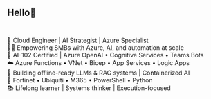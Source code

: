 ## Hello👋 <br> <br>

🚀 Cloud Engineer | AI Strategist | Azure Specialist <br>
👨‍💻 Empowering SMBs with Azure, AI, and automation at scale <br>
🔷 AI-102 Certified | Azure OpenAI • Cognitive Services • Teams Bots <br>
☁️ Azure Functions • VNet • Bicep • App Services • Logic Apps <br>
🤖 Building offline-ready LLMs & RAG systems | Containerized AI <br>
🔧 Fortinet • Ubiquiti • M365 • PowerShell • Python <br>
📚 Lifelong learner | Systems thinker | Execution-focused <br>
